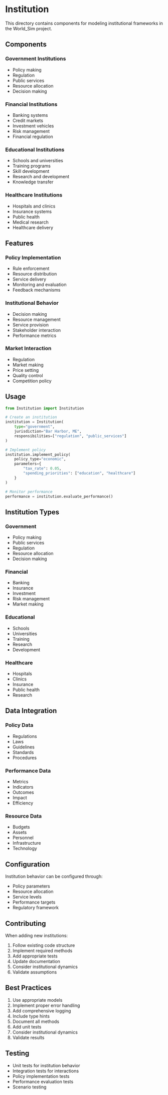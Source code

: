# Institution

This directory contains components for modeling institutional frameworks in the World_Sim project.

## Components

### Government Institutions
- Policy making
- Regulation
- Public services
- Resource allocation
- Decision making

### Financial Institutions
- Banking systems
- Credit markets
- Investment vehicles
- Risk management
- Financial regulation

### Educational Institutions
- Schools and universities
- Training programs
- Skill development
- Research and development
- Knowledge transfer

### Healthcare Institutions
- Hospitals and clinics
- Insurance systems
- Public health
- Medical research
- Healthcare delivery

## Features

### Policy Implementation
- Rule enforcement
- Resource distribution
- Service delivery
- Monitoring and evaluation
- Feedback mechanisms

### Institutional Behavior
- Decision making
- Resource management
- Service provision
- Stakeholder interaction
- Performance metrics

### Market Interaction
- Regulation
- Market making
- Price setting
- Quality control
- Competition policy

## Usage

```python
from Institution import Institution

# Create an institution
institution = Institution(
    type="government",
    jurisdiction="Bar Harbor, ME",
    responsibilities=["regulation", "public_services"]
)

# Implement policy
institution.implement_policy(
    policy_type="economic",
    parameters={
        "tax_rate": 0.05,
        "spending_priorities": ["education", "healthcare"]
    }
)

# Monitor performance
performance = institution.evaluate_performance()
```

## Institution Types

### Government
- Policy making
- Public services
- Regulation
- Resource allocation
- Decision making

### Financial
- Banking
- Insurance
- Investment
- Risk management
- Market making

### Educational
- Schools
- Universities
- Training
- Research
- Development

### Healthcare
- Hospitals
- Clinics
- Insurance
- Public health
- Research

## Data Integration

### Policy Data
- Regulations
- Laws
- Guidelines
- Standards
- Procedures

### Performance Data
- Metrics
- Indicators
- Outcomes
- Impact
- Efficiency

### Resource Data
- Budgets
- Assets
- Personnel
- Infrastructure
- Technology

## Configuration

Institution behavior can be configured through:
- Policy parameters
- Resource allocation
- Service levels
- Performance targets
- Regulatory framework

## Contributing

When adding new institutions:
1. Follow existing code structure
2. Implement required methods
3. Add appropriate tests
4. Update documentation
5. Consider institutional dynamics
6. Validate assumptions

## Best Practices

1. Use appropriate models
2. Implement proper error handling
3. Add comprehensive logging
4. Include type hints
5. Document all methods
6. Add unit tests
7. Consider institutional dynamics
8. Validate results

## Testing

- Unit tests for institution behavior
- Integration tests for interactions
- Policy implementation tests
- Performance evaluation tests
- Scenario testing 